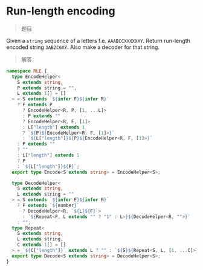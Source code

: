 # Run-length encoding

<BtnGroup 
	issue="https://tsch.js.org/14188/solutions"
	featured="https://github.com/type-challenges/type-challenges/issues/14254"
/>

> 题目

Given a `string` sequence of a letters f.e. `AAABCCXXXXXXY`. Return run-length encoded string `3AB2C6XY`.
Also make a decoder for that string.

> 解答

```ts
namespace RLE {
  type EncodeHelper<
    S extends string,
    P extends string = "",
    L extends 1[] = []
  > = S extends `${infer F}${infer R}`
    ? F extends P
      ? EncodeHelper<R, P, [1, ...L]>
      : P extends ""
      ? EncodeHelper<R, F, [1]>
      : L["length"] extends 1
      ? `${P}${EncodeHelper<R, F, [1]>}`
      : `${L["length"]}${P}${EncodeHelper<R, F, [1]>}`
    : P extends ""
    ? ""
    : L["length"] extends 1
    ? P
    : `${L["length"]}${P}`;
  export type Encode<S extends string> = EncodeHelper<S>;

  type DecodeHelper<
    S extends string,
    L extends string = ""
  > = S extends `${infer F}${infer R}`
    ? F extends `${number}`
      ? DecodeHelper<R, `${L}${F}`>
      : `${Repeat<F, L extends "" ? "1" : L>}${DecodeHelper<R, "">}`
    : "";
  type Repeat<
    S extends string,
    L extends string,
    C extends 1[] = []
  > = `${C["length"]}` extends L ? "" : `${S}${Repeat<S, L, [1, ...C]>}`;
  export type Decode<S extends string> = DecodeHelper<S>;
}
```

